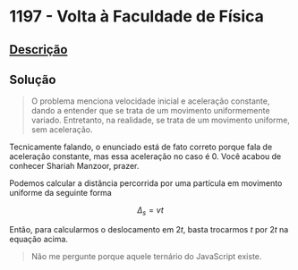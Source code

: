 # 1197 - Volta à Faculdade de Física

## [Descrição](https://www.beecrowd.com.br/judge/pt/problems/view/1197)

## Solução

> O problema menciona velocidade inicial e aceleração constante, dando a entender que se trata de um movimento uniformemente variado. Entretanto, na realidade, se trata de um movimento uniforme, sem aceleração.

Tecnicamente falando, o enunciado está de fato correto porque fala de aceleração constante, mas essa aceleração no caso é $0$. Você acabou de conhecer Shariah Manzoor, prazer.

Podemos calcular a distância percorrida por uma partícula em movimento uniforme da seguinte forma

$$
\Delta_s = vt
$$

Então, para calcularmos o deslocamento em $2t$, basta trocarmos $t$ por $2t$ na equação acima.

> Não me pergunte porque aquele ternário do JavaScript existe.